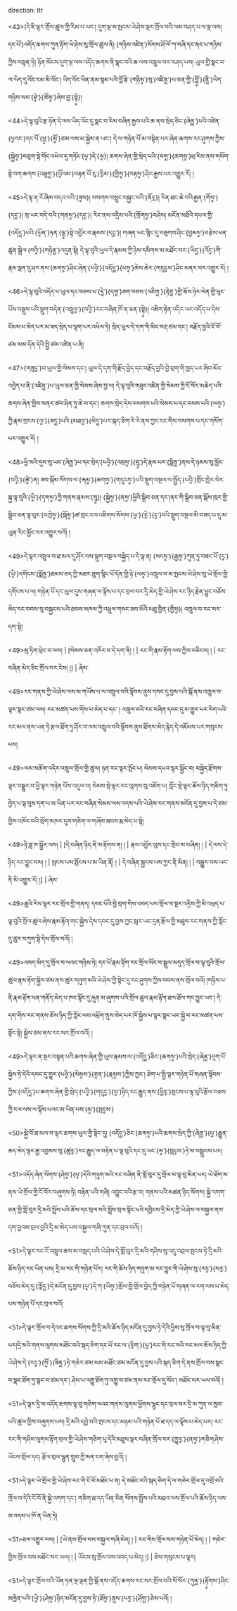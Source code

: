 direction: ltr

<43>(དེ་ཇི་ལྟར་གྲོལ་ཚུལ་གྱི་རིམ་པ་ཡང་། དུག་ལྔ་མ་སྤངས་ཡེ་ཤེས་ལྔར་གྲོལ་བའི་ལམ་བཤད་པ་ལ་ལྔ་ལས། དང་པོ་)འདོད་ཆགས་ཀུན་རྟོག་ཡེ་ཤེས་སུ་གྲོལ་ཚུལ་ནི། {གཉིས་འཛིན་}སོགས་ཤོ་ལོ་ཀ་བཞི་དང་རྐང་པ་གཉིས་ཀྱིས་བསྟན་ཏེ། ཉོན་མོངས་དུག་ལྔ་ལས་འདོད་ཆགས་ནི་སྣང་བའི་ཆ་ལས་འཁྲུལ་བར་བཤད་པས། ཡུལ་གྱི་སྣང་བ་ལ་ཡིད་དུ་འོང་ངམ་མི་འོང་། ཡིད་འོང་ཡིན་ནམ་སྙམ་པའི་བློ་རྩེ་{གཉིས༵་}སུ་{འཛིན༵་}པ་ཅན་གྱི་{བློ༵་}{ནི༵་}ཡིད་གཉིས་སམ་{ཐེ༵་}{ཚོམ༵་}ཞེས་བྱ་{སྟེ༵}།  

<44>དེ་ལྟ་བུའི་རྩ་ཉོན་དེ་ལས་ཡིད་འོང་དུ་སྣང་བ་རིམ་བཞིན་རྒྱས་པའི་ཆ་ནས་སྲེད་ཅིང་{ཞེན༵་}པའི་འཛིན་{པ༵འང་}དང་པོ་{ཕྲ༵་}{མོ༵་}ཙམ་ལས་མ་སྐྱེས་ན་ཡང་། དེ་ལ་གཉེན་པོ་མ་བསྟེན་པར་ཞེན་ཆགས་རང་ཤུགས་ཀྱིས་{སྐྱེས༵་}བཅུག་སྟེ་གོང་འཕེལ་དུ་གཏོང་{པ༵་}དེ་{ལ༵}།  ཆགས་ཞེན་གྱི་སྲེད་པའི་{བག༵་}{ཆགས༵་}ཕྲ་རིམ་ནས་གསོག་སྟེ་བག་ཆགས་{འཐུག༵་}{པོ༵འམ་}བརྟན་པོ་རུ་{རི༵མ་}{གྱིས༵་}{བརྟས༵་}ཤིང་རྒྱས་པར་འགྱུར་རོ། །

<45>དེ་ལྟ་ན་རོ་ཞིམ་བདའ་བའི་{ཟ༵ས}། བསགས་བསྲུང་བསྐྱང་བའི་{ནོར༵}། རིན་ཐང་ཆེ་བའི་རྒྱན་{གོས༵་}{དང༵་}། སྲ་ཡང་བདེ་བའི་{གནས༵་}{དང༵་}། རིང་ནས་འདྲིས་པའི་{གྲོགས༵་}བཤེས།  མངོན་མཐོའི་དཔལ་གྱི་{འདོད༵་}པའི་{ཡོ༵ན་}ཏན་{ལྡ༵་}སྟེ་འབྱོར་བ་རྣམས་{དང༵་}། གཞན་ཡང་སྙིང་དུ་བཅུགས་ཤིང་{བྱམས༵་}བརྩེས་ཕན་ཚུན་སྦྲེལ་{བའི༵་}{གཉེན༵་}འདུན་སྟེ། དེ་ལྟ་བུའི་ཡུལ་དེ་རྣམས་ཀྱི་ཉེས་དམིགས་མ་མཐོང་བར་{ཡིད༵་}{འོང༵་}གི་རྣམ་ལྡན་དུ་ཤར་ནས་{ཆགས༵་}ཤིང་ཞེན་{པའི༵་}{འདོད༵་}{པས༵་}ཆེས་ཆེར་{གདུང༵ས་}ཤིང་མནར་བར་འགྱུར་རོ། །

<46>དེ་ལྟ་བུའི་འདོད་པ་ཡུལ་དང་བཅས་པ་{དེ༵་}{དག༵་}ཟག་བཅས་{འཇིག༵་}{རྟེན༵་}གྱི་ཆོས་ཉེར་ལེན་གྱི་ཕུང་པོས་བསྡུས་པའི་སྡུག་བདེན་{འཁྲུལ༵་}{བའི༵་}རང་བཞིན་ཁོ་ན་ཅན་{སྟེ༵}། འཇིག་རྟེན་འདིར་ཡང་འདོད་པ་དེས་ངོམས་པ་མེད་པར་མ་ཟད་སྲེད་པ་ལྷག་པར་འཕེལ་ཏེ། སྲེད་ཡུལ་དེ་དག་གི་མིང་བརྡ་ཙམ་དང་། བརྗོད་བྱའི་ངོ་བོ་ཙམ་མམ་དོན་དེའི་སྤྱི་ཙམ་འཛིན་པ་ནི། 

<47>{གཟུང༵་}བ་ཡུལ་གྱི་སེམས་དང་། ཡུལ་དེ་དག་གི་རྗོད་བྱེད་དང་བརྗོད་བྱའི་བྱེ་བྲག་གི་ཁྱད་པར་ཞིབ་མོར་འབྱེད་པ་ནི་{འཛིན༵་}པ་ཡུལ་ཅན་གྱི་སེམས་ཞེས་བྱ་ལ། དེ་ལྟ་བུའི་གཟུང་འཛིན་གྱི་སེམས་ཀྱི་ངོ་བོར་མཆེད་པའི་ཆགས་ཞེན་གྱིས་མནར་ཚབ་ཤིན་ཏུ་ཆེ་བ་དང་། ཆགས་སྲེད་དེས་བསགས་པའི་སེམས་པ་དང་བསམ་པའི་{ལས༵་}ཀྱི་རྣམ་གྲངས་{ལ༵་}{ཟད༵་}པའི་{མཐའ༵་}{མེད༵་}པར་སྐད་ཅིག་རེ་རེ་ནས་ཀྱང་ངང་གིས་བསགས་པ་དང་གསོག་པར་འགྱུར་རོ། །

<48>ཕྱི་མའི་དུས་སུ་ཡང་{ཞེན༵་}པ་དང་སྲེད་{པའི༵་}{འབྲས༵་}{བུ༵་}དེ་རྣམ་པར་{སྨིན༵་}ནས་དེ་ཉམས་སུ་མྱོང་{བའི༵་}{ཚེ༵་}ན། ཟས་སྐོམ་སོགས་ལ་{རྐམ༵་}{ཆགས༵་}{གདུངས༵་}པའི་སྡུག་བསྔལ་ལ་སྤྱོད་{པའི༵་}གྲོང་ཁྱེར་སེར་སྐྱ་ལྟ་བུའི་{ཡི༵་}{དྭགས༵་}ཀྱི་གནས་རྣམས་{སུ༵}། {སྐྱེས༵་}{ནས༵་}ཕྱིའི་སྒྲིབ་ཅན་དང་།ནང་གི་སྒྲིབ་ཅན་སྒོས་ཁུར་གྱི་སྒྲིབ་ཅན་ལྟ་བུར་{བཀྲེས༵་}{སྐོམ༵་}ཚ་གྲང་ངལ་འཇིགས་སོགས་{ཡ༵་}{རེ༵་}{ང༵་}བའི་སྡུག་བསྔལ་མི་བཟད་པ་དུ་མ་ཡུན་རིང་མྱོང་བར་འགྱུར་བའོ། །

<49>དེ་ལྟར་འཁྲུལ་བ་ཐ་མལ་དུ་ཤོར་བས་སྡུག་བསྔལ་བསྐྱེད་པ་དེ་ལྟ་ན། {སངས༵་}{རྒྱས༵་}ཀུན་ཏུ་བཟང་པོ་{ང༵་}{ཡི༵་}དགོངས་{སྨོན༵་}ཐམས་ཅད་ཀྱི་མཐར་ཐུག་སྙིང་པོ་དོན་གྱི་ཉེ་{ལམ༵་}འཁྲུལ་བ་མ་སྤངས་ཡེ་ཤེས་སུ་ཡེ་གྲོལ་གྱི་དགོངས་པ་ལ། གཉེན་པོ་དང་ཡུལ་དུས་གཞན་ལ་ལྟོས་པ་དང་བྲལ་བར་དྲི་མེད་གྱི་ཡེ་ཤེས་རང་ཉིད་རྗེན་ཕྱུང་བཅོས་མེད་རང་བབས་སུ་བསྐྱངས་པའི་ཐབས་མཁས་ཀྱི་འཕྲུལ་གསང་ཟབ་མོའི་མཐུ་བྱིན་{གྱིས༵}། འཁྲུལ་བ་རང་སར་དག་སྟེ། 

<49>མུ་ཏིག་ཕྲེང་བ་ལས།  | [སེམས་ཅན་འཁོར་བ་དེ་དག་ནི། ། | རང་གི་རྣམ་རྟོག་ལས་ཀྱིས་བཅིངས། ། | རང་བཞིན་མེད་ཅིང་གྲོལ་བར་ངེས། །] |  ཞེས་

<49>རང་གནས་ཀྱི་ཡེ་ཤེས་ལས་མ་གཡོས་པ་ལ་འཁྲུལ་བའི་སྟོབས་ནུས་དབང་དུ་བྱས་པའི་སྒོ་ནས་འཁྲུལ་བ་ལྟར་སྣང་ཙམ་ལས། རང་མཚན་པས་གོས་པ་མེད་པ་དང་ ། འཁྲུལ་བའི་རང་བཞིན་དབང་དུ་མ་གྱུར་པར་རིག་པའི་རང་མལ་ནས་ཡན་ཏེ་རྩལ་ཐོག་ཏུ་ཤོར་བ་ལས་འཁྲུལ་བའི་སྟོབས་ནུས་ཐོགས་མེད་རྙེད་དེ་འཇོམས་པར་གསུངས་པས། 

<49>ལམ་མཆོག་འདིར་འཁྲུལ་གྲོལ་གྱི་ཚུལ། ཉན་རང་ལྟར་སྤོང་པ། སེམས་དཔའ་ལྟར་སྦྱོང་བ། བསྐྱེད་རྫོགས་ལྟར་བསྒྱུར་བ་ཕྱི་ལྟར་གཉེན་པོས་འདུལ་བ། སེམས་སྡེ་ལྟར་རང་ལུགས་སུ་འཇོག་པ། ཀློང་སྡེ་ལྟར་ཆོས་ཉིད་གཅིག་ཏུ་བྱེད་པ་ལྟ་བུས་དག་པ་མ་ཡིན་པར་རང་བཞིན་སེམས་ལས་འདས་པའི་ཡེ་ཤེས་རང་གནས་མངོན་དུ་བྱས་པ་དེ་ཙམ་གྱིས་འཁོར་བའི་སྲོག་མཁར་དུས་གཅིག་ལ་གཞོམ་ཐབས་རྨ་མེད་པ་སྟེ། 

<49>ཉི་ཟླ་ཁ་སྦྱོར་ལས།  | [དེ་བཞིན་ཉིད་ནི་མ་རྟོགས་ན། ། | རྣལ་འབྱོར་ལུས་དང་གྲིབ་མ་བཞིན། ། | དེ་ལས་དེ་ཉིད་རང་བྱུང་བས། ། | སྤངས་པས་སྤོངས་པ་མ་ཡིན་ནོ། ། |  དེ་བཞིན་སྦྱངས་པས་ཀྱང་ནི་མིན། ། | བསྒྱུར་བས་ཡང་ནི་མི་འགྱུར་རོ། །] |  ཞེས་

<49>ཆུའི་རིས་ལྟར་རང་གྲོལ་གྱི་གནད། དབང་པོའི་བྱེ་བྲག་གིས་འབད་པས་གྲོལ་བ་སྔར་འདྲིས་ཀྱི་མི་འཕྲད་པ་ལྟ་བུའི་གྲོལ་ཚུལ་ཞེས་རྣམ་རྟོག་གང་སྐྱེས་དེས་དབང་དུ་བྱས་ཀྱང་སླར་ཡང་དྲན་རྩོལ་གྱི་མཐུས་རང་གནས་ཀྱི་ཀློང་དུ་ཚུར་བཀུག་སྟེ་དེས་གྲོལ་བའོ། །                                                                                                                   

<49>འབད་མེད་དུ་གྲོལ་བ་ལའང་གཉིས་ཏེ། དང་པོ་རྣམ་རྟོག་རང་གྲོལ་སོང་བ་སྦྲུལ་མདུད་གྲོལ་བ་ལྟ་བུའི་གྲོལ་ཚུལ་རྣམ་རྟོག་སྐྱེས་ཙམ་ནས་ཚུར་གཉུག་མའི་ཡེ་ཤེས་ཀྱི་སྟེང་དུ་རང་ཤུགས་ཀྱིས་བབས་ནས་གྲོལ་བའོ། །གཉིས་པ་ནི་རྣམ་རྟོག་ཕན་གནོད་མེད་པ་ཁང་སྟོང་དུ་རྐུན་མ་ཞུགས་པའི་གྲོལ་ཚུལ་རྣམ་རྟོག་ཐལ་ཐོལ་གང་བྱུང་ཡང་། དེ་དག་གིས་རང་གནས་ཆོས་ཉིད་ཀྱི་ཀློང་ལས་འཕྲོག་ནུས་མེད་པར་ཁོ་སྐྱེས་པ་ལྟར་སྣང་ཡང་སྐྱེ་བ་རང་མཚན་པས་སྟོང་སྟེ། སྐྱེས་ཙམ་ནས་རང་སར་གྲོལ་བའོ། །

<49>དེ་ལྟར་ན་སྔར་བསྟན་པའི་ཆགས་ཞེན་གྱི་ཡུལ་རྣམས་ལ་{འདོད༵་}ཅིང་{ཆགས༵་}པའི་སྲེད་{ཞེན༵་}དྲག་པོ་སྐྱེས་ཏེ་དེའི་དབང་དུ་གྱུར་{པའི༵་}{སེམ༵ས་}{ཅ༵ན་}{རྣམ༵ས་}ཀྱིས་ཀྱང་། ཐེག་པ་སྤྱི་ལྟར་གཉེན་པོ་གཞན་སྟོབས་ཀྱིས་{འདོད༵་}པ་ཆགས་ཞེན་གྱི་སྲེད་{པའི༵་}{གདུང༵་}{བ༵་}ཉིད་རང་རྒྱུད་ནས་{ཕྱིར༵་}སྤངས་པ་ལྟ་བུའི་རྩོལ་བཅས་ཀྱི་ངལ་ལས་ལ་ལྟོས་པའང་མ་ཡིན་པས་{མ༵་}{སྤང༵ས་}

<50>སྐྱེ་བོ་ཐ་མལ་བ་ལྟར་ཆགས་ཡུལ་གྱི་སྟེང་དུ། {འདོད༵་}ཅིང་{ཆགས༵་}པའི་ཆགས་སྲེད་ཀྱི་{ཞེན༵་}{པ༵་}རྒྱུན་ཆད་མེད་ལྟར་རྒྱ་འབྱམས་སུ་{ཚུར༵་}རང་རྒྱུད་ལ་བརྟེན་པ་ལྟ་བུའི་དང་དུ་ཡང་{མ༵་}{བླང༵ས་}ཏེ་མ་བསྒྲུབས་པར། 

<51>འདོད་ཞེན་སོགས་{ཤེས༵་}{པ༵་}དེའི་གཉུག་མའི་རང་བཞིན་ནི་གློ་བུར་དུ་གྲོལ་བ་ལྟ་བུ་མིན་པར། ཡེ་ཐོག་མ་ནས་ཡེ་གྲོལ་གྱི་ངོ་བོར་བཞུགས་ཏེ། བརྟེན་པའི་གཞི། འབྱུང་བའི་རྩ་བ། གནས་པའི་མཚན་ཉིད་སོགས། སྐྱེ་འགག་ཅན་གྱི་གློ་བུར་དྲི་མའི་སྤྲོས་པའི་ཆོས་དང་བྲལ་བའི་སྤྲོས་བྲལ་སྟོང་པའི་དབྱིངས་དྲི་མེད་ཀྱི་ཡེ་ཤེས་ལ་བསྐྱལ་ནས་དག་བྱའམ་བྲལ་བྱའི་དྲི་མ་མེད་པས་བསྐྱལ་གཞི་ཀུན་དང་བྲལ་བའོ། ། 

<51>དེ་ལྟར་རང་ངོ་འཁྲུལ་ཆས་མ་བསླད་པའི་ཡེ་ཤེས་དེ་གློ་བུར་དྲི་མའི་གཤིས་སུ་འདུ་འབྲལ་སྤངས་ཏེ་དྲི་མའི་ཆོས་ཉིད་རང་ཡིན་པས། དྲི་མ་རང་གི་གཉེན་པོར། རང་གི་ཆོས་ཉིད་གཉུག་མ་རང་བྱུང་གི་ཡེ་ཤེས་སུ་{རང༵་}{སར༵་}བཅོས་མེད་དུ་{ཀློད༵་}དེ་མངོན་དུ་བྱས་{པ༵་}དེ་ཀ་{ཡིས༵་}གྲོལ་གྱི་གྲོལ་བྱེད་ཀྱི་གཉེན་པོ་གཞན་ལ་རག་ལས་པ་མེད་པས་གཉེན་པོ་དང་བྲལ་བའོ།  

<51>དེ་ལྟར་གྲོལ་བ་དེའང་ཆགས་སོགས་ཀྱི་དྲི་མའི་ཆོས་ཉིད་མངོན་དུ་བྱས་ཏེ་དེའི་ཕྱིས་སུ་གྲོལ་བ་ལྟ་བུ་མིན་པར།དྲི་མའི་གནས་ལུགས་མཐོང་བའི་སྐད་ཅིག་དང་པོ་རང་ལ་{རི༵ག་}{པ༵་}རང་གི་རང་སའི་རང་མལ་ཆོས་ཉིད་ཀྱི་ཡེ་ཤེས་དེ་{རང༵་}{སོ༵་}{ཟིན༵་}ཏེ་གཅེར་ཙམ་མམ་མཐོང་ཙམ་མངོན་དུ་བྱས་པའི་སྐད་ཅིག་དེ་ནས་གྲོལ་བས་སྣང་བ་སྣང་ཐོག་ཏུ་སྣང་བ་ཙམ་དང་། ཤེས་པ་འགྱུ་ཐོག་ཏུ་འགྱུ་བ་ཙམ་ནས་རང་གྲོལ་དུ་སོང་། མཐོང་སར་ཡལ་བའོ། །

<51>དེ་ལྟར་དྲི་མ་འདོད་ཆགས་ལྟ་བུ་གཅིག་ལའང་གནས་ལུགས་ཕྱོགས་ལྷུང་དང་བྲལ་བར་དྲི་མ་ཀུན་ལ་ཁྱབ་པའི་ཚུལ་གྱིས་བཞུགས་པས། དྲི་མའི་དབྱེ་བའི་གྲངས་དང་མཉམ་པའི་གཉེན་པོ་ཐ་དད་ལ་ལྟོས་པ་མེད་པར། རང་རང་གི་གཤིས་ལུགས་རྟོག་བྲལ་གྱི་ཡེ་ཤེས་གཅིག་པུ་དེའི་མཐུས་སྔར་བཞིན་གྲོལ་བར་{གྱུར༵་}{ནས༵་}གཅིག་ཤེས་ཡོངས་གྲོལ་དང། རྩོལ་བྲལ་ལྷུན་གྲུབ་ཀྱི་མན་ངག་ཞེས་བྱའོ། །

<51>དེ་ལྟར་ཡེ་གྲོལ་གྱི་ཡེ་ཤེས་རང་གི་ངོ་བོ་མཐོང་པ་ན། དེ་མཐོང་བའི་སྐད་ཅིག་དེ་ལ་གཅེར་གྲོལ་དུ་འགྲོ་བའི་གྲོལ་བ་དེའི་ངོ་བོ་ནི་སྐྱེ་འགག་དང་། གཅིག་ཐ་དད་ཡིན་མིན་སོགས་སྤྲོས་པའི་མཐའ་ལས་གྲོལ་པའི་ཆོས་ཉིད་ལས་མ་འདས་པ་ཁོ་ན་ཡིན་ཏེ། 

<51>ཐལ་འགྱུར་ལས།  | [ཡེ་ནས་གྲོལ་བས་བསྐྱལ་གཞི་མེད། ། | རང་གིས་གྲོལ་བས་གཉེན་པོ་མེད། ། | གཅེར་གྱིས་གྲོལ་བས་མཐོང་སར་ཡལ། ། | ཡོངས་སུ་གྲོལ་བས་འབད་པ་མེད། །] |  ཅེས་གསུངས་པ་ལྟར།

<51>དེ་ལྟར་གྲོལ་བའི་ཡོན་ཏན་ལྔ་ལྡན་གྱི་སྒོ་ནས་འདོད་ཆགས་རང་སར་གྲོལ་བའི་སོ་སོར་{ཀུན༵་}{རྟོ༵གས་}ཤིང་མཁྱེན་པའི་{ཡེ༵་}{ཤེས༵་}ཉིད་མངོན་དུ་བྱས་ཏེ་{ཐོབ༵་}ནུས་{པར༵་}{ཤོག༵་}ཅེས་པའོ། །
